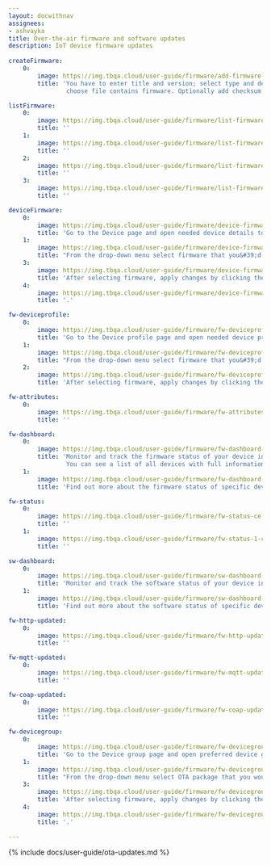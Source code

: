 ```yaml
---
layout: docwithnav
assignees:
- ashvayka
title: Over-the-air firmware and software updates
description: IoT device firmware updates
 
createFirmware:
    0:
        image: https://img.tbqa.cloud/user-guide/firmware/add-firmware-ce.png  
        title: 'You have to enter title and version; select type and device profile (this field we define what type of device this firmware will be available; 
                choose file contains firmware. Optionally add checksum algorithm and checksum.'

listFirmware:
    0:
        image: https://img.tbqa.cloud/user-guide/firmware/list-firmware-ce.png
        title: ''
    1:
        image: https://img.tbqa.cloud/user-guide/firmware/list-firmware-1-ce.png
        title: ''
    2:
        image: https://img.tbqa.cloud/user-guide/firmware/list-firmware-2-ce.png
        title: ''
    3:
        image: https://img.tbqa.cloud/user-guide/firmware/list-firmware-3-ce.png
        title: ''

deviceFirmware:
    0:
        image: https://img.tbqa.cloud/user-guide/firmware/device-firmware-ce.png
        title: 'Go to the Device page and open needed device details to edit its information.'
    1:
        image: https://img.tbqa.cloud/user-guide/firmware/device-firmware-1-ce.png
        title: "From the drop-down menu select firmware that you&#39;d like to assign to this device."
    3:
        image: https://img.tbqa.cloud/user-guide/firmware/device-firmware-2-ce.png
        title: 'After selecting firmware, apply changes by clicking the orange check mark in the right corner of the page.'
    4:
        image: https://img.tbqa.cloud/user-guide/firmware/device-firmware-3-ce.png
        title: '.'

fw-deviceprofile:
    0:
        image: https://img.tbqa.cloud/user-guide/firmware/fw-deviceprofile-ce.png
        title: 'Go to the Device profile page and open needed device profile details to edit its information.'
    1:
        image: https://img.tbqa.cloud/user-guide/firmware/fw-deviceprofile-1-ce.png
        title: "From the drop-down menu select firmware that you&#39;d like to assign to this device profile."
    2:
        image: https://img.tbqa.cloud/user-guide/firmware/fw-deviceprofile-2-ce.png
        title: 'After selecting firmware, apply changes by clicking the orange check mark in the right corner of the page.'

fw-attributes:
    0:
        image: https://img.tbqa.cloud/user-guide/firmware/fw-attributes-ce.png
        title: ''

fw-dashboard:
    0:
        image: https://img.tbqa.cloud/user-guide/firmware/fw-dashboard-ce.png
        title: 'Monitor and track the firmware status of your device in the Firmware dashboard. 
                You can see a list of all devices with full information about their firmware. Use the tabs on the right side of the page to see more detailed status information.'
    1:
        image: https://img.tbqa.cloud/user-guide/firmware/fw-dashboard-2-ce.png
        title: 'Find out more about the firmware status of specific devices by clicking the buttons next to the device names.'

fw-status:
    0:
        image: https://img.tbqa.cloud/user-guide/firmware/fw-status-ce.png
        title: ''
    1:
        image: https://img.tbqa.cloud/user-guide/firmware/fw-status-1-ce.png
        title: ''

sw-dashboard:
    0:
        image: https://img.tbqa.cloud/user-guide/firmware/sw-dashboard-1-ce.png
        title: 'Monitor and track the software status of your device in the Software dashboard.'
    1:
        image: https://img.tbqa.cloud/user-guide/firmware/sw-dashboard-2-ce.png
        title: 'Find out more about the software status of specific devices by clicking the buttons next to the device names.'

fw-http-updated:
    0:
        image: https://img.tbqa.cloud/user-guide/firmware/fw-http-updated.png
        title: ''

fw-mqtt-updated:
    0:
        image: https://img.tbqa.cloud/user-guide/firmware/fw-mqtt-updated.png
        title: ''

fw-coap-updated:
    0:
        image: https://img.tbqa.cloud/user-guide/firmware/fw-coap-updated.png
        title: ''

fw-devicegroup:
    0:
        image: https://img.tbqa.cloud/user-guide/firmware/fw-devicegroup-pe.png
        title: 'Go to the Device group page and open preferred device group details to edit its information.'
    1:
        image: https://img.tbqa.cloud/user-guide/firmware/fw-devicegroup-1-pe.png
        title: "From the drop-down menu select OTA package that you would like to assign to this device."
    3:
        image: https://img.tbqa.cloud/user-guide/firmware/fw-devicegroup-2-pe.png
        title: 'After selecting firmware, apply changes by clicking the orange check mark in the right corner of the page.'
    4:
        image: https://img.tbqa.cloud/user-guide/firmware/fw-devicegroup-3-pe.png
        title: '.'

---
```



{% include docs/user-guide/ota-updates.md %}